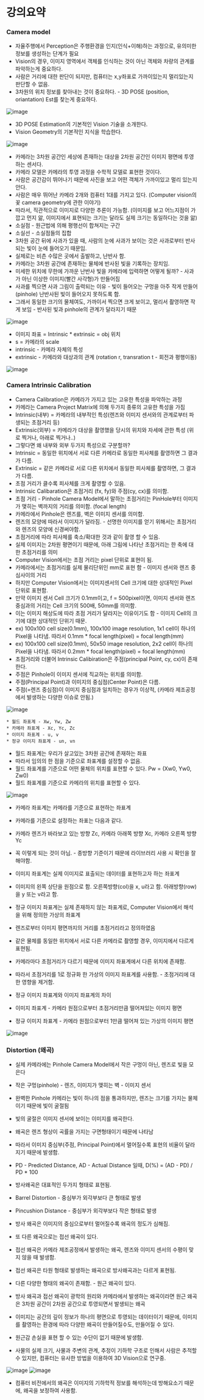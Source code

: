 # 강의요약

### Camera model
* 자율주행에서 Perception은 주행환경을 인지(인식+이해)하는 과정으로, 유의미한 정보를 생성하는 단계가 필요
* Vision의 경우, 이미지 영역에서 객체를 인식하는 것이 아닌 객체와 차량의 관계를 파악하는게 중요하다.
* 사람은 거리에 대한 판단이 되지만, 컴퓨터는 x,y좌표로 가까이있는지 멀리있는지 판단할 수 없음.
* 3차원의 위치 정보를 찾아내는 것이 중요하다. - 3D POSE (position, oriantation) Est를 찾는게 중요하다.

![image](https://user-images.githubusercontent.com/55529455/166864181-80652b7a-61eb-4420-9012-6be942196785.png)
* 3D POSE Estimation의 기본적인 Vision 기술을 소개한다.
* Vision Geometry의 기본적인 지식을 학습한다.

![image](https://user-images.githubusercontent.com/55529455/166864477-6b948b91-f66e-415a-b182-f10e3c5fb56e.png)
* 카메라는 3차원 공간인 세상에 존재하는 대상을 2차원 공간인 이미지 평면에 투영하는 센서다.
* 카메라 모델은 카메라의 투영 과정을 수학적 모델로 표현한 것이다.
* 사람은 공간감이 뛰어나기 때문에 사진을 보고 어떤 객체가 가까이있고 멀리 있는지 안다.
* 사람은 매우 뛰어난 카메라 2개와 컴퓨터 1대를 가지고 있다. (Computer vision의 꽃 camera geometry에 관한 이야기)
* 따라서, 직관적으로 이미지로 다양한 추론이 가능함. (이미지를 보고 어느지점이 가깝고 먼지 앎, 이미지에서 표현되는 크기는 달라도 실제 크기는 동일하다는 것을 앎)
* 소실점 - 원근법에 의해 평행선이 합쳐지는 구간
* 소실선 - 소실점들의 집합
* 3차원 공간 뒤에 사과가 있을 때, 사람의 눈에 사과가 보이는 것은 사과로부터 반사되는 빛이 눈에 들어오기 때문임.
* 실제로는 비츤 수많은 곳에서 출발하고, 난반사 함.
* 카메라는 3차원 공간에 존재하는 물체에 반사된 빛을 기록하는 장치임.
* 미세한 위치에 무한에 가까운 난반사 빛을 카메라에 입력하면 어떻게 될까? - 사과가 아닌 이상한 이미지(빨간 사각형)가 만들어짐
* 사과를 찍으면 사과 그림이 출력되는 이유 - 빛이 들어오는 구멍을 아주 작게 만들어(pinhole) 난반사된 빛이 들어오지 못하도록 함.
* 그래서 동일한 크기의 물체여도, 가까이서 찍으면 크게 보이고, 멀리서 촬영하면 작게 보임 - 반사된 빛과 pinhole의 관계가 달라지기 때문

![image](https://user-images.githubusercontent.com/55529455/166865891-308828fb-fdcb-419a-875e-f730045621e5.png)
* 이미지 좌표 = Intrinsic * extrinsic = obj 위치
* s = 카메라의 scale
* intrinsic - 카메라 자체의 특성
* extrinsic - 카메라와 대상과의 관계 (rotation r, transration t - 회전과 평행이동)

![image](https://user-images.githubusercontent.com/55529455/166866318-01eb9bcd-f629-4056-a861-4abc76ddb898.png)

### Camera Intrinsic Calibration
* Camera Calibration은 카메라가 가지고 있는 고유한 특성을 파악하는 과정
* 카메라는 Camera Project Matrix에 의해 두가지 종류의 고유한 특성을 가짐
* Intrinsic(내부) = 카메라의 내부적인 특성(렌즈와 이미지 센서와의 관계로부터 파생되는 초점거리 등)
* Extrinsic(외부) = 카메라가 대상을 촬영했을 당시의 위치와 자세에 관한 특성 (위로 찍거나, 아래로 찍거나..)
* 그렇다면 왜 내부와 외부 두가지 특성으로 구분할까?
* Intrinsic = 동일한 위치에서 서로 다른 카메라로 동일한 피사체를 촬영하면 그 결과가 다름.
* Extrinsic = 같은 카메라로 서로 다른 위치에서 동일한 피사체를 촬영하면, 그 결과가 다름.
* 초점 거리가 클수록 피사체를 크게 촬영할 수 있음.
* Intrinsic Calibaration은 초점거리 (fx, fy)와 주점(cy, cx)를 의미함.
* 초점 거리 - Pinhole Camera Model에서 말하는 초점거리는 PinHole부터 이미지가 맺히는 벽까지의 거리를 의미함. (focal length)
* 카메라에서 Pinhole은 렌즈를, 벽은 이미지 센서를 의미함.
* 렌즈의 모양에 따라서 이미지가 달라짐. - 선명한 이미지를 얻기 위해서는 초점거리와 렌즈의 모양에 신경써야함.
* 초점거리에 따라 피사체를 축소/확대한 것과 같이 촬영 할 수 있음.
* 실제 이미지는 2차원 평면이기 때문에, 아래 그림에 나타난 초점거리는 한 축에 대한 초점거리를 의미
* Computer Vision에서는 초점 거리는 pixel 단위로 표현이 됨.
* 카메라에서는 초점거리를 실제 물리단위인 mm로 표현 함 - 이미지 센서와 렌즈 중심사이의 거리
* 하지만 Computer Vision에서는 이미지센서의 Cell 크기에 대한 상대적인 Pixel 단위로 표현함.
* 만약 이미지 센서 Cell 크기가 0.1mm이고, f = 500pixel이면, 이미지 센서와 렌즈 중심과의 거리는 Cell 크기의 500배, 50mm를 의미함.
* 이는 이미지 해상도에 따라 초점 거리가 달라지는 이유이기도 함 - 이미지 Cell의 크기에 대한 상대적인 단위기 때문.
* ex) 100x100 cell size(0.1mm), 100x100 image resolution, 1x1 cell이 하나의 Pixel을 나타냄. 따라서 0.1mm * focal length(pixel) = focal length(mm)
* ex) 100x100 cell size(0.1mm), 50x50 image resolution, 2x2 cell이 하나의 Pixel을 나타냄. 따라서 0.2mm * focal length(pixel) = focal length(mm)
* 초점거리와 더불어 Intrinsic Calibiration은 주점(principal Point, cy, cx)이 존재한다.
* 주점은 Pinhole이 이미지 센서에 직교하는 위치를 의미함.
* 주점(Principal Point)과 이미지의 중심점(Center Point)은 다름.
* 주점(=렌즈 중심점)이 이미지 중심점과 일치하는 경우가 이상적, (카메라 제조공정에서 발생하는 다양한 이슈로 안됨.)

![image](https://user-images.githubusercontent.com/55529455/166880413-104d4058-832f-4b26-b758-2582e362432c.png)

```
* 월드 좌표계 - Xw, Yw, Zw
* 카메라 좌표계 - Xc, Yc, Zc
* 이미지 좌표계 - u, v
* 정규 이미지 좌표계 - un, vn
```
* 월드 좌표계는 우리가 살고있는 3차원 공간에 존재하는 좌표
* 따라서 임의의 한 점을 기준으로 좌표계를 설정할 수 없음.
* 월드 좌표계를 기준으로 어떤 물체의 위치를 표현할 수 있다. Pw = (Xw0, Yw0, Zw0)
* 월드 좌표계를 기준으로 카메라의 위치를 표현할 수 있다.

![image](https://user-images.githubusercontent.com/55529455/166893860-46d3f96e-5355-40a1-a999-da5328503c66.png)

* 카메라 좌표계는 카메라를 기준으로 표현하는 좌표계
* 카메라를 기준으로 설정하는 좌표는 다음과 같다.
* 카메라 렌즈가 바라보고 있는 방향 Zc, 카메라 아래쪽 방향 Xc, 카메라 오른쪽 방향 Yc
* 꼭 이렇게 되는 것이 아님. - 종방향 기준이기 때문에 라이브러리 사용 시 확인을 잘 해야함.

* 이미지 좌표계는 실제 이미지로 표출되는 데이터를 표현하고자 하는 좌표계
* 이미지의 왼쪽 상단을 원점으로 함. 오른쪽방향(col)을 x, u라고 함. 아래방향(row)을 y 또는 v라고 함.

* 정규 이미지 좌표계는 실제 존재하지 않는 좌표계로, Computer Vision에서 해석을 위해 정의한 가상의 좌표계
* 렌즈로부터 이미지 평면까지의 거리를 초점거리라고 정의하였음
* 같은 물체를 동일한 위치에서 서로 다른 카메라로 촬영할 경우, 이미지에서 다르게 표현됨.
* 카메라마다 초점거리가 다르기 때문에 이미지 좌표계에서 다른 위치에 존재함.
* 따라서 초점거리를 1로 정규화 한 가상의 이미지 좌표계를 사용함. - 초점거리에 대한 영향을 제거함.

* 정규 이미지 좌표계와 이미지 좌표계의 차이
* 이미지 좌표계 - 카메라 원점으로부터 초점거리만큼 떨어져있는 이미지 평면
* 정규 이미지 좌표계 - 카메라 원점으로부터 1만큼 떨어져 있는 가상의 이미지 평면

![image](https://user-images.githubusercontent.com/55529455/166896016-28770728-7f57-4e91-beb5-6e8387936a3c.png)

### Distortion (왜곡)
* 실제 카메라에는 Pinhole Camera Model에서 작은 구멍이 아닌, 렌즈로 빛을 모은다
* 작은 구멍(pinhole) - 렌즈, 이미지가 맺히는 벽 - 이미지 센서
* 완벽한 Pinhole 카메라는 빛이 하나의 점을 통과하지만, 렌즈는 크기를 가지는 물체이기 때문에 빛이 굴절됨
* 빛의 굴절은 이미지 센서에 보이는 이미지를 왜곡한다.
* 왜곡은 렌즈 형상이 곡률을 가지는 구면형태이기 때문에 나타남
* 따라서 이미지 중심부(주점, Principal Point)에서 멀어질수록 표현의 비율이 달라지기 때문에 발생함.
* PD - Predicted Distance, AD - Actual Distance 일때, D(%) = (AD - PD) / PD * 100

* 방사왜곡은 대표적인 두가지 형태로 표현됨.
* Barrel Distortion - 중심부가 외각부보다 큰 형태로 발생
* Pincushion Distance - 중심부가 외각부보다 작은 형태로 발생
* 방사 왜곡은 이미지의 중심으로부터 멀어질수록 왜곡의 정도가 심해짐.

* 또 다른 왜곡으로는 접선 왜곡이 있다.
* 접선 왜곡은 카메라 제조공정에서 발생하는 왜곡, 렌즈와 이미지 센서의 수평이 맞지 않을 때 발생함.
* 접선 왜곡은 타원 형태로 발생하는 왜곡으로 방사왜곡과는 다르게 표현됨.

* 다른 다양한 형태의 왜곡이 존재함. - 원근 왜곡이 있다.
* 방사 왜곡과 접선 왜곡이 광학의 원리와 카메라에서 발생하는 왜곡이라면 원근 왜곡은 3차원 공간이 2차원 공간으로 투영되면서 발생되는 왜곡
* 이미지는 공간의 깊이 정보가 하나의 평면으로 투영되는 데이터이기 때문에, 이미지를 촬영하는 환경에 따라 다양한 왜곡이 만들어질수도, 만들어질 수 있다.
* 원근감 손실을 표현 할 수 있는 수단이 없기 때문에 발생함.
* 사물의 실제 크기, 사물과 주변의 관계, 추정이 기하학 구조로 인해서 사람은 추적할 수 있지만, 컴퓨터는 유사한 방법을 이용하여 3D Vision으로 연구중.

![image](https://user-images.githubusercontent.com/55529455/166899917-f91ddb78-3773-4c5b-9ed5-79ec44105eec.png)
![image](https://user-images.githubusercontent.com/55529455/166900013-8ec78172-0afd-4fa1-9d21-cddf947b6250.png)

* 컴퓨터 비전에서의 왜곡은 이미지의 기하학적 정보를 해석하는데 방해요소기 때문에, 왜곡을 보정하여 사용함.




















